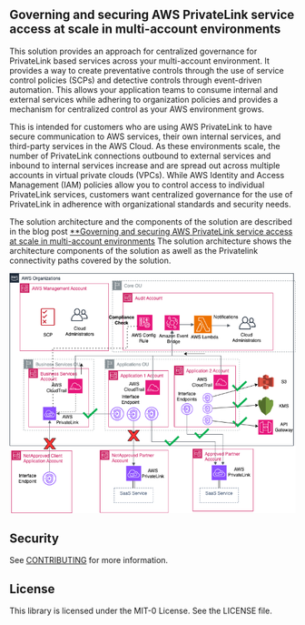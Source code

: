 ## Governing and securing AWS PrivateLink service access at scale in multi-account environments


This solution provides an approach for centralized governance for PrivateLink based services across your multi-account environment. It provides a way to create preventative controls through the use of service control policies (SCPs) and detective controls through event-driven automation. This allows your application teams to consume internal and external services while adhering to organization policies and provides a mechanism for centralized control as your AWS environment grows.

This is intended for customers who are using AWS PrivateLink to have secure communication to AWS services, their own internal services, and third-party services in the AWS Cloud. As these environments scale, the number of PrivateLink connections outbound to external services and inbound to internal services increase and are spread out across multiple accounts in virtual private clouds (VPCs). While AWS Identity and Access Management (IAM) policies allow you to control access to individual PrivateLink services, customers want centralized governance for the use of PrivateLink in adherence with organizational standards and security needs.

The solution architecture and the components of the solution are described in the blog post [**Governing and securing AWS PrivateLink service access at scale in multi-account environments](https://aws.amazon.com/blogs/security/governing-and-securing-aws-privatelink-service-access-at-scale-in-multi-account-environments/)
The solution architecture shows the architecture components of the solution as awell as the Privatelink connectivity paths covered by the solution.

![Solution Architecture](./media/Security_Pl_Blog7-GitHubFigure.drawio.png)

## Security

See [CONTRIBUTING](CONTRIBUTING.md#security-issue-notifications) for more information.

## License

This library is licensed under the MIT-0 License. See the LICENSE file.


